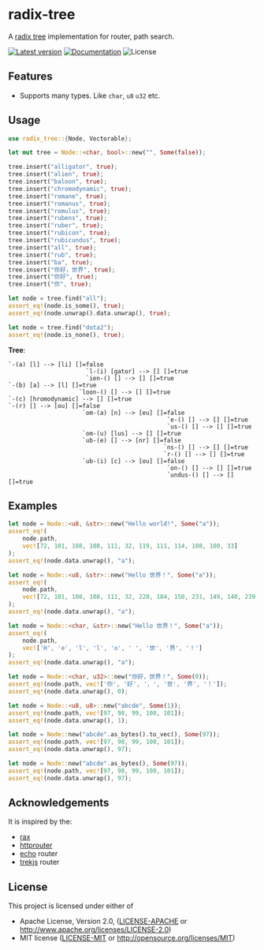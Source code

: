 # radix-tree

A [radix tree] implementation for router, path search.

[![Latest version](https://img.shields.io/crates/v/radix-tree.svg)](https://crates.io/crates/radix-tree)
[![Documentation](https://docs.rs/radix-tree/badge.svg)](https://docs.rs/radix-tree)
![License](https://img.shields.io/crates/l/radix-tree.svg)

## Features

- Supports many types. Like `char`, `u8` `u32` etc.

## Usage

```rust
use radix_tree::{Node, Vectorable};

let mut tree = Node::<char, bool>::new("", Some(false));

tree.insert("alligator", true);
tree.insert("alien", true);
tree.insert("baloon", true);
tree.insert("chromodynamic", true);
tree.insert("romane", true);
tree.insert("romanus", true);
tree.insert("romulus", true);
tree.insert("rubens", true);
tree.insert("ruber", true);
tree.insert("rubicon", true);
tree.insert("rubicundus", true);
tree.insert("all", true);
tree.insert("rub", true);
tree.insert("ba", true);
tree.insert("你好，世界", true);
tree.insert("你好", true);
tree.insert("你", true);

let node = tree.find("all");
assert_eq!(node.is_some(), true);
assert_eq!(node.unwrap().data.unwrap(), true);

let node = tree.find("dota2");
assert_eq!(node.is_none(), true);
```

**Tree**:

```
`-(a) [l] --> [li] []=false
                      `l-(i) [gator] --> [] []=true
                      `ien-() [] --> [] []=true
`-(b) [a] --> [l] []=true
                    `loon-() [] --> [] []=true
`-(c) [hromodynamic] --> [] []=true
`-(r) [] --> [ou] []=false
                     `om-(a) [n] --> [eu] []=false
                                             `e-() [] --> [] []=true
                                             `us-() [] --> [] []=true
                     `om-(u) [lus] --> [] []=true
                     `ub-(e) [] --> [nr] []=false
                                            `ns-() [] --> [] []=true
                                            `r-() [] --> [] []=true
                     `ub-(i) [c] --> [ou] []=false
                                             `on-() [] --> [] []=true
                                             `undus-() [] --> [] []=true
```

## Examples

```rust
let node = Node::<u8, &str>::new("Hello world!", Some("a"));
assert_eq!(
    node.path,
    vec![72, 101, 108, 108, 111, 32, 119, 111, 114, 108, 100, 33]
);
assert_eq!(node.data.unwrap(), "a");

let node = Node::<u8, &str>::new("Hello 世界！", Some("a"));
assert_eq!(
    node.path,
    vec![72, 101, 108, 108, 111, 32, 228, 184, 150, 231, 149, 140, 239, 188, 129]
);
assert_eq!(node.data.unwrap(), "a");

let node = Node::<char, &str>::new("Hello 世界！", Some("a"));
assert_eq!(
    node.path,
    vec!['H', 'e', 'l', 'l', 'o', ' ', '世', '界', '！']
);
assert_eq!(node.data.unwrap(), "a");

let node = Node::<char, u32>::new("你好，世界！", Some(0));
assert_eq!(node.path, vec!['你', '好', '，', '世', '界', '！']);
assert_eq!(node.data.unwrap(), 0);

let node = Node::<u8, u8>::new("abcde", Some(1));
assert_eq!(node.path, vec![97, 98, 99, 100, 101]);
assert_eq!(node.data.unwrap(), 1);

let node = Node::new("abcde".as_bytes().to_vec(), Some(97));
assert_eq!(node.path, vec![97, 98, 99, 100, 101]);
assert_eq!(node.data.unwrap(), 97);

let node = Node::new("abcde".as_bytes(), Some(97));
assert_eq!(node.path, vec![97, 98, 99, 100, 101]);
assert_eq!(node.data.unwrap(), 97);
```

## Acknowledgements

It is inspired by the:

- [rax]
- [httprouter]
- [echo] router
- [trekjs] router

## License

This project is licensed under either of

- Apache License, Version 2.0, ([LICENSE-APACHE](LICENSE-APACHE) or
  http://www.apache.org/licenses/LICENSE-2.0)
- MIT license ([LICENSE-MIT](LICENSE-MIT) or
  http://opensource.org/licenses/MIT)

[radix tree]: https://en.wikipedia.org/wiki/Radix_tree
[rax]: https://github.com/antirez/rax
[httprouter]: https://github.com/julienschmidt/httprouter
[echo]: https://github.com/labstack/echo
[trekjs]: https://github.com/trekjs/router
